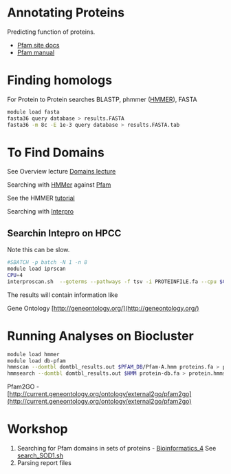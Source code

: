 # Annotating Proteins

Predicting function of proteins.

* [Pfam site docs](https://pfam-docs.readthedocs.io/en/latest/summary.html)
* [Pfam manual](http://eddylab.org/software/hmmer3/3.1b2/Userguide.pdf)
# Finding homologs

For Protein to Protein searches
BLASTP, phmmer ([HMMER](https://hmmer-web-docs.readthedocs.io/en/latest/algorithms.html#hmmer-algorithms)), FASTA

```bash
module load fasta
fasta36 query database > results.FASTA
fasta36 -m 8c -E 1e-3 query database > results.FASTA.tab
```

# To Find Domains

See Overview lecture [Domains lecture](Domains_lecture.pdf)

Searching with [HMMer](http://hmmer.org/) against [Pfam](http://pfam.xfam.org)

See the HMMER [tutorial](http://eddylab.org/software/hmmer3/3.1b2/Userguide.pdf)

Searching with [Interpro](https://www.ebi.ac.uk/interpro/search/)

## Searchin Intepro on HPCC

Note this can be slow.

```bash
#SBATCH -p batch -N 1 -n 8
module load iprscan
CPU=4
interproscan.sh  --goterms --pathways -f tsv -i PROTEINFILE.fa --cpu $CPU > SEARCH.log
```

The results will contain information like

Gene Ontology [http://geneontology.org/](http://geneontology.org/)

# Running Analyses on Biocluster

```bash
module load hmmer
module load db-pfam
hmmscan --domtbl domtbl_results.out $PFAM_DB/Pfam-A.hmm proteins.fa > proteins.hmmscan
hmmsearch --domtbl domtbl_results.out $HMM protein-db.fa > protein.hmmsearch
```

Pfam2GO - [http://current.geneontology.org/ontology/external2go/pfam2go](http://current.geneontology.org/ontology/external2go/pfam2go)

# Workshop

1. Searching for Pfam domains in sets of proteins - [Bioinformatics_4](https://github.com/biodataprog/GEN220_2019_examples/tree/master/Bioinformatics_4)
See [search_SOD1.sh](https://github.com/biodataprog/GEN220_2019_examples/blob/master/Bioinformatics_4/search_SOD1.sh)
2. Parsing report files
